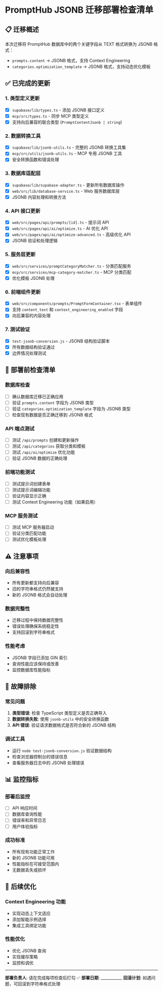 # PromptHub JSONB 迁移部署检查清单

## 📋 迁移概述
本次迁移将 PromptHub 数据库中的两个关键字段从 TEXT 格式转换为 JSONB 格式：
- `prompts.content` → JSONB 格式，支持 Context Engineering
- `categories.optimization_template` → JSONB 格式，支持动态优化模板

## ✅ 已完成的更新

### 1. 类型定义更新
- [x] `supabase/lib/types.ts` - 添加 JSONB 接口定义
- [x] `mcp/src/types.ts` - 同步 MCP 类型定义
- [x] 支持向后兼容的联合类型 (`PromptContentJsonb | string`)

### 2. 数据转换工具
- [x] `supabase/lib/jsonb-utils.ts` - 完整的 JSONB 转换工具集
- [x] `mcp/src/utils/jsonb-utils.ts` - MCP 专用 JSONB 工具
- [x] 安全转换函数和错误处理

### 3. 数据库适配层
- [x] `supabase/lib/supabase-adapter.ts` - 更新所有数据库操作
- [x] `web/src/lib/database-service.ts` - Web 服务数据库层
- [x] JSONB 内容处理和转换方法

### 4. API 接口更新
- [x] `web/src/pages/api/prompts/[id].ts` - 提示词 API
- [x] `web/src/pages/api/ai/optimize.ts` - AI 优化 API
- [x] `web/src/pages/api/ai/optimize-advanced.ts` - 高级优化 API
- [x] JSONB 验证和处理逻辑

### 5. 服务层更新
- [x] `web/src/services/promptCategoryMatcher.ts` - 分类匹配服务
- [x] `mcp/src/services/mcp-category-matcher.ts` - MCP 分类匹配
- [x] 优化模板 JSONB 处理

### 6. 前端组件更新
- [x] `web/src/components/prompts/PromptFormContainer.tsx` - 表单组件
- [x] 支持 `content_text` 和 `context_engineering_enabled` 字段
- [x] 向后兼容的内容处理

### 7. 测试验证
- [x] `test-jsonb-conversion.js` - JSONB 结构验证脚本
- [x] 所有数据结构验证通过
- [x] 边界情况处理测试

## 🚀 部署前检查清单

### 数据库检查
- [ ] 确认数据库迁移已正确应用
- [ ] 验证 `prompts.content` 字段为 JSONB 类型
- [ ] 验证 `categories.optimization_template` 字段为 JSONB 类型
- [ ] 检查现有数据是否正确迁移到 JSONB 格式

### API 端点测试
- [ ] 测试 `/api/prompts` 创建和更新操作
- [ ] 测试 `/api/categories` 获取分类和模板
- [ ] 测试 `/api/ai/optimize` 优化功能
- [ ] 验证 JSONB 数据的正确处理

### 前端功能测试
- [ ] 测试提示词创建表单
- [ ] 测试提示词编辑功能
- [ ] 验证内容显示正确
- [ ] 测试 Context Engineering 功能（如果启用）

### MCP 服务测试
- [ ] 测试 MCP 服务器启动
- [ ] 验证分类匹配功能
- [ ] 测试优化模板处理

## ⚠️ 注意事项

### 向后兼容性
- 所有更新都支持向后兼容
- 旧的字符串格式仍然被支持
- 新的 JSONB 格式会自动处理

### 数据完整性
- 迁移过程中保持数据完整性
- 错误处理确保系统稳定性
- 支持回滚到字符串格式

### 性能考虑
- JSONB 字段已添加 GIN 索引
- 查询性能应该保持或改善
- 监控数据库性能指标

## 🔧 故障排除

### 常见问题
1. **类型错误**: 检查 TypeScript 类型定义是否正确导入
2. **数据转换失败**: 使用 `jsonb-utils` 中的安全转换函数
3. **API 错误**: 验证请求数据格式是否符合新的 JSONB 结构

### 调试工具
- 运行 `node test-jsonb-conversion.js` 验证数据结构
- 检查浏览器控制台的错误信息
- 查看服务器日志中的 JSONB 处理错误

## 📊 监控指标

### 部署后监控
- [ ] API 响应时间
- [ ] 数据库查询性能
- [ ] 错误率和异常日志
- [ ] 用户体验指标

### 成功标准
- 所有现有功能正常工作
- 新的 JSONB 功能可用
- 性能指标在可接受范围内
- 无数据丢失或损坏

## 🎯 后续优化

### Context Engineering 功能
- 实现动态上下文适应
- 添加智能示例选择
- 集成工具绑定功能

### 性能优化
- 优化 JSONB 查询
- 实现缓存策略
- 监控和调优

---

**部署负责人**: 请在完成每项检查后打勾 ✅
**部署日期**: ___________
**回滚计划**: 如遇问题，可回滚到字符串格式处理
